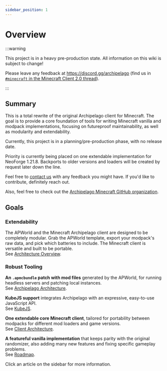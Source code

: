 ```yaml
---
sidebar_position: 1
---
```


# Overview

:::warning

This project is in a heavy pre-production state.
All information on this wiki is subject to change!

Please leave any feedback at https://discord.gg/archipelago
(find us in
[`#minecraft` in the Minecraft Client 2.0 thread](https://discord.com/channels/731205301247803413/1394782863135608832/1394783006849368065)).

:::

## Summary

This is a total rewrite of the original Archipelago client for Minecraft.
The goal is to provide a core foundation of tools for writing Minecraft vanilla and modpack implementations,
focusing on futureproof maintainability, as well as modularity and extendability.

Currently, this project is in a planning/pre-production phase, with no release date.

Priority is currently being placed on one extendable implementation for NeoForge 1.21.8.
Backports to older versions and loaders will be created by request later down the line.

Feel free to [contact us](/docs/contact) with any feedback you might have.
If you'd like to contribute, definitely reach out.

Also, feel free to check out the [Archipelago Minecraft GitHub organization](https://github.com/ArchipelagoMinecraft).

## Goals

### Extendability

The APWorld and the Minecraft Archipelago client are designed to be completely modular.
Grab the APWorld template, export your modpack's raw data, and pick which batteries to include.
The Minecraft client is versatile and built to be portable.
<br />See [Architecture Overview](/docs/architecture).

### Robust Tooling

**An `.apmcbundle` patch with mod files** generated by the APWorld,
for running headless servers and patching local instances.
<br />See [Archipelago Architecture](/docs/category/archipelago-architecture).

**KubeJS support** integrates Archipelago with an expressive, easy-to-use JavaScript API.
<br />See [KubeJS](/docs/architecture/client/kubejs).

**One extendable core Minecraft client**,
tailored for portability between modpacks for different mod loaders and game versions.
<br />See [Client Architecture](/docs/category/client-architecture).

**A featureful vanilla implementation** that keeps parity with the original randomizer,
also adding many new features and fixing specific gameplay problems.
<br />See [Roadmap](/docs/roadmap).

Click an article on the sidebar for more information.
